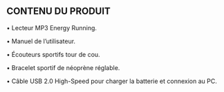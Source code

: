 ## CONTENU DU PRODUIT

• Lecteur MP3 Energy Running.

• Manuel de l’utilisateur.

• Écouteurs sportifs tour de cou.

• Bracelet sportif de néoprène réglable.

• Câble USB 2.0 High-Speed pour charger la batterie et connexion au PC.
